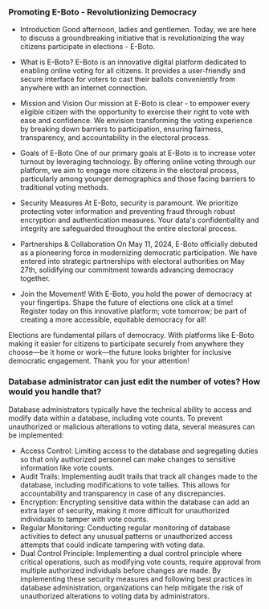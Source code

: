 ### Promoting E-Boto - Revolutionizing Democracy

-   Introduction
    Good afternoon, ladies and gentlemen. Today, we are here to discuss a groundbreaking initiative that is revolutionizing the way citizens participate in elections - E-Boto.

-   What is E-Boto?
    E-Boto is an innovative digital platform dedicated to enabling online voting for all citizens. It provides a user-friendly and secure interface for voters to cast their ballots conveniently from anywhere with an internet connection.

-   Mission and Vision
    Our mission at E-Boto is clear - to empower every eligible citizen with the opportunity to exercise their right to vote with ease and confidence.
    We envision transforming the voting experience by breaking down barriers to participation, ensuring fairness, transparency, and accountability in the electoral process.

-   Goals of E-Boto
    One of our primary goals at E-Boto is to increase voter turnout by leveraging technology.
    By offering online voting through our platform, we aim to engage more citizens in the electoral process, particularly among younger demographics and those facing barriers to traditional voting methods.

-   Security Measures
    At E-Boto, security is paramount. We prioritize protecting voter information and preventing fraud through robust encryption and authentication measures.
    Your data's confidentiality and integrity are safeguarded throughout the entire electoral process.

-   Partnerships & Collaboration
    On May 11, 2024, E-Boto officially debuted as a pioneering force in modernizing democratic participation.
    We have entered into strategic partnerships with electoral authorities on May 27th, solidifying our commitment towards advancing democracy together.

-   Join the Movement!
    With E-Boto, you hold the power of democracy at your fingertips. Shape the future of elections one click at a time!
    Register today on this innovative platform; vote tomorrow; be part of creating a more accessible, equitable democracy for all!

Elections are fundamental pillars of democracy. With platforms like E-Boto making it easier for citizens to participate securely from anywhere they choose—be it home or work—the future looks brighter for inclusive democratic engagement. Thank you for your attention!

### Database administrator can just edit the number of votes? How would you handle that?

Database administrators typically have the technical ability to access and modify data within a database, including vote counts. To prevent unauthorized or malicious alterations to voting data, several measures can be implemented:

-   Access Control: Limiting access to the database and segregating duties so that only authorized personnel can make changes to sensitive information like vote counts.
-   Audit Trails: Implementing audit trails that track all changes made to the database, including modifications to vote tallies. This allows for accountability and transparency in case of any discrepancies.
-   Encryption: Encrypting sensitive data within the database can add an extra layer of security, making it more difficult for unauthorized individuals to tamper with vote counts.
-   Regular Monitoring: Conducting regular monitoring of database activities to detect any unusual patterns or unauthorized access attempts that could indicate tampering with voting data.
-   Dual Control Principle: Implementing a dual control principle where critical operations, such as modifying vote counts, require approval from multiple authorized individuals before changes are made.
    By implementing these security measures and following best practices in database administration, organizations can help mitigate the risk of unauthorized alterations to voting data by administrators.

